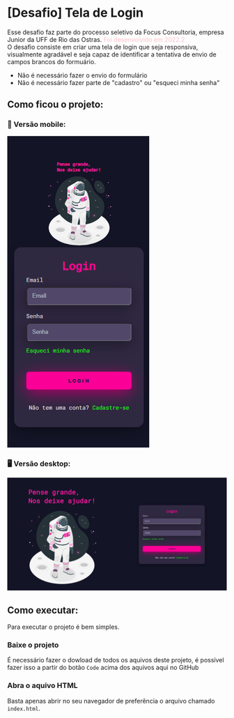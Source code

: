 # [Desafio] Tela de Login
Esse desafio faz parte do processo seletivo da Focus Consultoria, empresa Junior da UFF de Rio das Ostras. <span style="color:pink">Foi desenvolvido em 2022.2</span>\
O desafio consiste em criar uma tela de login que seja responsiva, visualmente agradável e seja capaz de identificar a tentativa de envio de campos brancos do formuário.
- Não é necessário fazer o envio do formulário
- Não é necessário fazer parte de "cadastro" ou "esqueci minha senha"

## Como ficou o projeto:

### 📱 Versão mobile:

![mobile version](/src-geral/mobile.png)

### 🖥️ Versão desktop:

![Desktop version](/src-geral/desktop.png)

## Como executar:
Para executar o projeto é bem simples.

### Baixe o projeto
É necessário fazer o dowload de todos os aquivos deste projeto, é possível fazer isso a partir do botão `Code` acima dos aquivos aqui no GitHub

### Abra o aquivo HTML
Basta apenas abrir no seu navegador de preferência o arquivo chamado `index.html`.